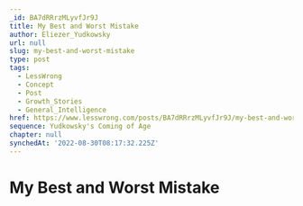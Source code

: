 ```yaml
---
_id: BA7dRRrzMLyvfJr9J
title: My Best and Worst Mistake
author: Eliezer_Yudkowsky
url: null
slug: my-best-and-worst-mistake
type: post
tags:
  - LessWrong
  - Concept
  - Post
  - Growth_Stories
  - General_Intelligence
href: https://www.lesswrong.com/posts/BA7dRRrzMLyvfJr9J/my-best-and-worst-mistake
sequence: Yudkowsky's Coming of Age
chapter: null
synchedAt: '2022-08-30T08:17:32.225Z'
---
```


# My Best and Worst Mistake
